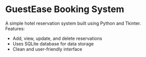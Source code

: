 # GuestEase Booking System

A simple hotel reservation system built using Python and Tkinter.  
Features:
- Add, view, update, and delete reservations
- Uses SQLite database for data storage
- Clean and user-friendly interface
